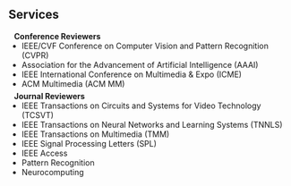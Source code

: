 ## Services

<h4 style="margin:0 10px 0;">Conference Reviewers</h4>

<ul style="margin:0 0 5px;">
  <li><autocolor>IEEE/CVF Conference on Computer Vision and Pattern Recognition (CVPR)</autocolor></li>
  <li><autocolor>Association for the Advancement of Artificial Intelligence (AAAI)</autocolor></li>
  <li><autocolor>IEEE International Conference on Multimedia & Expo (ICME)</autocolor></li>
  <li><autocolor>ACM Multimedia (ACM MM)</autocolor></li>
</ul>

<h4 style="margin:0 10px 0;">Journal Reviewers</h4>

<ul style="margin:0 0 20px;">
  <li><autocolor>IEEE Transactions on Circuits and Systems for Video Technology (TCSVT)</autocolor></li>
  <li><autocolor>IEEE Transactions on Neural Networks and Learning Systems (TNNLS)</autocolor></li>
  <li><autocolor>IEEE Transactions on Multimedia (TMM)</autocolor></li>
  <li><autocolor>IEEE Signal Processing Letters (SPL)</autocolor></li>
  <li><autocolor>IEEE Access</autocolor></li>
  <li><autocolor>Pattern Recognition</autocolor></li>
  <li><autocolor>Neurocomputing</autocolor></li>
</ul>
